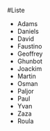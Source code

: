 #Liste

* Adams
* Daniels
* David
* Faustino
* Geoffrey
* Ghunbot
* Joackim
* Martin
* Osman
* Paljor
* Paul
* Yvan
* Zaza
* Roula
